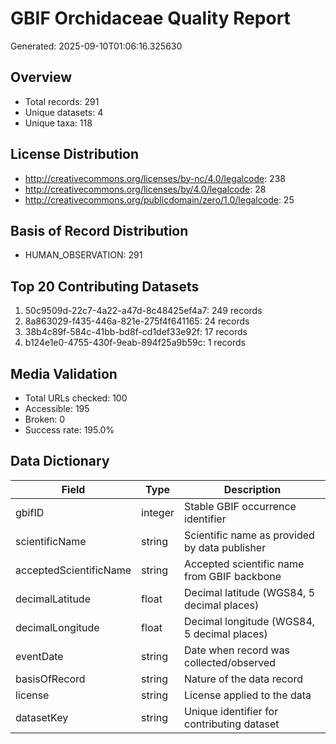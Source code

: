 # GBIF Orchidaceae Quality Report

Generated: 2025-09-10T01:06:16.325630

## Overview
- Total records: 291
- Unique datasets: 4
- Unique taxa: 118

## License Distribution
- http://creativecommons.org/licenses/by-nc/4.0/legalcode: 238
- http://creativecommons.org/licenses/by/4.0/legalcode: 28
- http://creativecommons.org/publicdomain/zero/1.0/legalcode: 25

## Basis of Record Distribution  
- HUMAN_OBSERVATION: 291

## Top 20 Contributing Datasets
1. 50c9509d-22c7-4a22-a47d-8c48425ef4a7: 249 records
2. 8a863029-f435-446a-821e-275f4f641165: 24 records
3. 38b4c89f-584c-41bb-bd8f-cd1def33e92f: 17 records
4. b124e1e0-4755-430f-9eab-894f25a9b59c: 1 records

## Media Validation
- Total URLs checked: 100
- Accessible: 195
- Broken: 0
- Success rate: 195.0%

## Data Dictionary
| Field | Type | Description |
|-------|------|-------------|
| gbifID | integer | Stable GBIF occurrence identifier |
| scientificName | string | Scientific name as provided by data publisher |
| acceptedScientificName | string | Accepted scientific name from GBIF backbone |
| decimalLatitude | float | Decimal latitude (WGS84, 5 decimal places) |
| decimalLongitude | float | Decimal longitude (WGS84, 5 decimal places) |
| eventDate | string | Date when record was collected/observed |
| basisOfRecord | string | Nature of the data record |
| license | string | License applied to the data |
| datasetKey | string | Unique identifier for contributing dataset |
